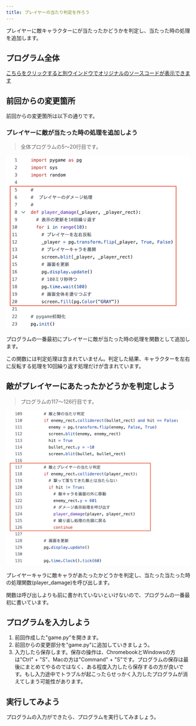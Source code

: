 ```yaml
---
title: プレイヤーの当たり判定を作ろう
---
```

プレイヤーに敵キャラクターにが当たったかどうかを判定し、当たった時の処理を追加します。

## プログラム全体
[こちらをクリックすると別ウインドウでオリジナルのソースコードが表示できます](https://github.com/kwaka1208/resources/blob/main/pygame/game08.py)

## 前回からの変更箇所
前回からの変更箇所は以下の通りです。

### プレイヤーに敵が当たった時の処理を追加しよう
> 全体プログラムの5〜20行目です。

![](/images/python/pygame/08/01.png)

プログラムの一番最初にプレイヤーに敵が当たった時の処理を関数として追加します。

この関数には判定処理は含まれていません。判定した結果、キャラクターを左右に反転する処理を10回繰り返す処理だけが含まれています。

## 敵がプレイヤーにあたったかどうかを判定しよう
> プログラムの117〜126行目です。

![](/images/python/pygame/08/02.png)

プレイヤーキャラに敵キャラがあたったかどうかを判定し、当たった当たった時の処理関数(player_damage)を呼び出します。

関数は呼び出しよりも前に書かれていないといけないので、プログラムの一番最初に書いています。

## プログラムを入力しよう
1. 前回作成した"game.py"を開きます。
1. 前回からの変更部分を"game.py"に追加していきましょう。
1. 入力したら保存します。保存の操作は、ChromebookとWindowsの方は"Ctrl" + "S"、Macの方は"Command" + "S"です。プログラムの保存は最後にまとめてやるのではなく、ある程度入力したら保存するの方が良いです。もし入力途中でトラブルが起こったらせっかく入力したプログラムが消えてしまう可能性があります。

## 実行してみよう
プログラムの入力ができたら、プログラムを実行してみましょう。
